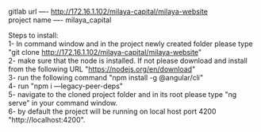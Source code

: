 gitlab url —- http://172.16.1.102/milaya-capital/milaya-website		
project name —- milaya_capital		
		
Steps to install:		
1- In command window and in the project newly created folder please type "git clone http://172.16.1.102/milaya-capital/milaya-website"	
2- make sure that the node is installed. If not please download and install from the following URL "https://nodejs.org/en/download"		
3- run the following command "npm install -g @angular/cli"		
4- run "npm i —legacy-peer-deps"		
5- navigate to the cloned project folder and in its root please type "ng serve" in your command window.		
6- by default the project will be running on local host port 4200 "http://localhost:4200".		
